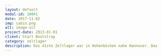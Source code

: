 ```yaml
---
layout: default
modal-id: 10041
date: 2017-11-02
img: cabin.png
alt: image-alt
project-date: 2013-01-01
client: Start Bootstrap
category: zeltlager
description: Das 41ste Zeltlager war in Hohenbüchen nahe Hannover. Das Motto war "Zeitreise".
---
```

